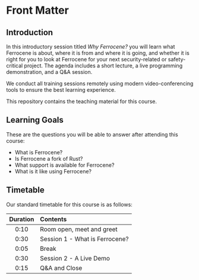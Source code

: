 # Front Matter

## Introduction

In this introductory session titled _Why Ferrocene?_ you will learn what Ferrocene is
about, where it is from and where it is going, and whether it is right for you
to look at Ferrocene for your next security-related or safety-critical project.
The agenda includes a short lecture, a live programming demonstration, and a
Q&A session.

We conduct all training sessions remotely using modern video-conferencing tools
to ensure the best learning experience.

This repository contains the teaching material for this course.

## Learning Goals

These are the questions you will be able to answer after attending this course:

- What is Ferrocene?
- Is Ferrocene a fork of Rust?
- What support is available for Ferrocene?
- What is it like using Ferrocene?

## Timetable

Our standard timetable for this course is as follows:

| Duration | Contents                                             |
| :------: | :--------------------------------------------------- |
|   0:10   | Room open, meet and greet                            |
|   0:30   | Session 1 - What is Ferrocene?                       |
|   0:05   | Break                                                |
|   0:30   | Session 2 - A Live Demo                              |
|   0:15   | Q&A and Close                                        |
